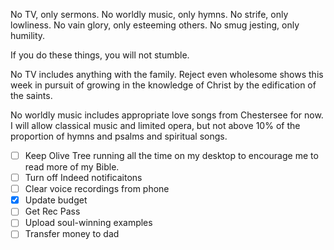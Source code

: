 No TV, only sermons.
No worldly music, only hymns.
No strife, only lowliness.
No vain glory, only esteeming others.
No smug jesting, only humility.

If you do these things, you will not stumble.

No TV includes anything with the family. Reject even wholesome shows this week in pursuit of growing in the knowledge of Christ by the edification of the saints.

No worldly music includes appropriate love songs from Chestersee for now. I will allow classical music and limited opera, but not above 10% of the proportion of hymns and psalms and spiritual songs.

- [ ] Keep Olive Tree running all the time on my desktop to encourage me to read more of my Bible.
- [ ] Turn off Indeed notificaitons
- [ ] Clear voice recordings from phone
- [X] Update budget
- [ ] Get Rec Pass
- [ ] Upload soul-winning examples
- [ ] Transfer money to dad